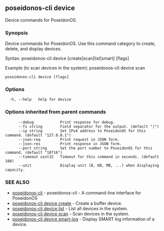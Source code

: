 ## poseidonos-cli device

Device commands for PoseidonOS.

### Synopsis


Device commands for PoseidonOS. Use this command category to create,
delete, and display devices. 

Syntax: 
  poseidonos-cli device [create|scan|list|smart] [flags]

Example (to scan devices in the system):
  poseidonos-cli device scan
	  

```
poseidonos-cli device [flags]
```

### Options

```
  -h, --help   help for device
```

### Options inherited from parent commands

```
      --debug            Print response for debug.
      --fs string        Field separator for the output. (default "|")
      --ip string        Set IPv4 address to PoseidonOS for this command. (default "127.0.0.1")
      --json-req         Print request in JSON form.
      --json-res         Print response in JSON form.
      --port string      Set the port number to PoseidonOS for this command. (default "18716")
      --timeout uint32   Timeout for this command in seconds. (default 180)
      --unit             Display unit (B, KB, MB, ...) when displaying capacity.
```

### SEE ALSO

* [poseidonos-cli](poseidonos-cli.md)	 - poseidonos-cli - A command-line interface for PoseidonOS
* [poseidonos-cli device create](poseidonos-cli_device_create.md)	 - Create a buffer device.
* [poseidonos-cli device list](poseidonos-cli_device_list.md)	 - List all devices in the system.
* [poseidonos-cli device scan](poseidonos-cli_device_scan.md)	 - Scan devices in the system.
* [poseidonos-cli device smart-log](poseidonos-cli_device_smart-log.md)	 - Display SMART log information of a device.

